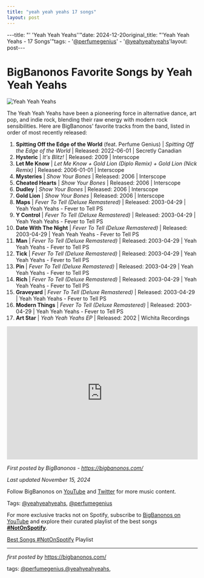 ```yaml
---
title: "yeah yeah yeahs 17 songs"
layout: post
---
```

---title: "' 'Yeah Yeah Yeahs''"date: 2024-12-20original_title: "'Yeah Yeah Yeahs - 17 Songs'"tags:  - '[@perfumegenius](/tags/perfumegenius/)'  - '[@yeahyeahyeahs](/tags/yeahyeahyeahs/)'layout: post---<h1>BigBanonos Favorite Songs by Yeah Yeah Yeahs</h1><img src="https://ew.com/thmb/o52sTXjKYaZbq2CB0FBf8XsQIOs=/1500x0/filters:no_upscale():max_bytes(150000):strip_icc()/162744__yeahs_l-b153ed1b22cd44bfbe29d53112a6a769.jpg" alt="Yeah Yeah Yeahs"> <p>The Yeah Yeah Yeahs have been a pioneering force in alternative dance, art pop, and indie rock, blending their raw energy with modern rock sensibilities. Here are BigBanonos' favorite tracks from the band, listed in order of most recently released:</p> <ol> <li><strong>Spitting Off the Edge of the World</strong> (feat. Perfume Genius) | <em>Spitting Off the Edge of the World</em> | Released: 2022-06-01 | Secretly Canadian</li> <li><strong>Hysteric</strong> | <em>It's Blitz!</em> | Released: 2009 | Interscope</li> <li><strong>Let Me Know</strong> | <em>Let Me Know + Gold Lion (Diplo Remix) + Gold Lion (Nick Remix)</em> | Released: 2006-01-01 | Interscope</li> <li><strong>Mysteries</strong> | <em>Show Your Bones</em> | Released: 2006 | Interscope</li> <li><strong>Cheated Hearts</strong> | <em>Show Your Bones</em> | Released: 2006 | Interscope</li> <li><strong>Dudley</strong> | <em>Show Your Bones</em> | Released: 2006 | Interscope</li> <li><strong>Gold Lion</strong> | <em>Show Your Bones</em> | Released: 2006 | Interscope</li> <li><strong>Maps</strong> | <em>Fever To Tell (Deluxe Remastered)</em> | Released: 2003-04-29 | Yeah Yeah Yeahs - Fever to Tell PS</li> <li><strong>Y Control</strong> | <em>Fever To Tell (Deluxe Remastered)</em> | Released: 2003-04-29 | Yeah Yeah Yeahs - Fever to Tell PS</li> <li><strong>Date With The Night</strong> | <em>Fever To Tell (Deluxe Remastered)</em> | Released: 2003-04-29 | Yeah Yeah Yeahs - Fever to Tell PS</li> <li><strong>Man</strong> | <em>Fever To Tell (Deluxe Remastered)</em> | Released: 2003-04-29 | Yeah Yeah Yeahs - Fever to Tell PS</li> <li><strong>Tick</strong> | <em>Fever To Tell (Deluxe Remastered)</em> | Released: 2003-04-29 | Yeah Yeah Yeahs - Fever to Tell PS</li> <li><strong>Pin</strong> | <em>Fever To Tell (Deluxe Remastered)</em> | Released: 2003-04-29 | Yeah Yeah Yeahs - Fever to Tell PS</li> <li><strong>Rich</strong> | <em>Fever To Tell (Deluxe Remastered)</em> | Released: 2003-04-29 | Yeah Yeah Yeahs - Fever to Tell PS</li> <li><strong>Graveyard</strong> | <em>Fever To Tell (Deluxe Remastered)</em> | Released: 2003-04-29 | Yeah Yeah Yeahs - Fever to Tell PS</li> <li><strong>Modern Things</strong> | <em>Fever To Tell (Deluxe Remastered)</em> | Released: 2003-04-29 | Yeah Yeah Yeahs - Fever to Tell PS</li> <li><strong>Art Star</strong> | <em>Yeah Yeah Yeahs EP</em> | Released: 2002 | Wichita Recordings</li></ol> <div> <iframe src="https://open.spotify.com/embed/playlist/3S5sofndujckOSRNTBYZQq?utm_source=generator" width="100%" height="352" frameborder="0" allowfullscreen="" allow="autoplay; clipboard-write; encrypted-media; fullscreen; picture-in-picture" loading="lazy"></iframe></div> <p><em>First posted by BigBanonos - <a href="https://bigbanonos.com/">https://bigbanonos.com/</a></em></p><p><em>Last updated November 15, 2024</em></p><p>Follow BigBanonos on <a href="https://www.youtube.com/[@BigBanonos](/tags/BigBanonos/)">YouTube</a> and <a href="https://x.com/bigbanonos">Twitter</a> for more music content.</p><p>Tags: [@yeahyeahyeahs](/tags/yeahyeahyeahs/), [@perfumegenius](/tags/perfumegenius/)</p><!--Subscribe and Playlist Links--><div>    <p>For more exclusive tracks not on Spotify, subscribe to <a href="https://www.youtube.com/[@BigBanonos](/tags/BigBanonos/)" target="_blank">BigBanonos on YouTube</a> and explore their curated playlist of the best songs <strong>[#NotOnSpotify](/tags/NotOnSpotify/)</strong>.</p>    <p><a href="https://www.youtube.com/playlist?list=PLtuNtuTatqI0kFahUCbtbfenC_ET5O_tr" target="_blank">Best Songs [#NotOnSpotify](/tags/NotOnSpotify/) Playlist<br /></a></p></div><hr /><p><em>first posted by</em> <a href="https://bigbanonos.com/" rel="noopener" target="_new">https://bigbanonos.com/</a></p><p>tags: [@perfumegenius](/tags/perfumegenius/),[@yeahyeahyeahs](/tags/yeahyeahyeahs/),</p>